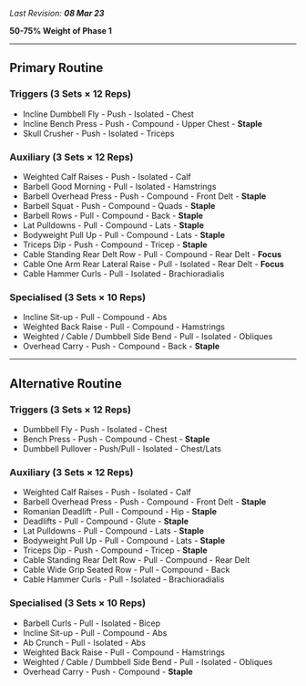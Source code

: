 _Last Revision: **08 Mar 23**_

**50-75% Weight of Phase 1**

---

## Primary Routine

### Triggers (3 Sets × 12 Reps)
- Incline Dumbbell Fly - Push - Isolated - Chest  
- Incline Bench Press - Push - Compound - Upper Chest - **Staple**  
- Skull Crusher - Push - Isolated - Triceps  

### Auxiliary (3 Sets × 12 Reps)
- Weighted Calf Raises - Push - Isolated - Calf  
- Barbell Good Morning - Pull - Isolated - Hamstrings  
- Barbell Overhead Press - Push - Compound - Front Delt - **Staple**  
- Barbell Squat - Push - Compound - Quads - **Staple**  
- Barbell Rows - Pull - Compound - Back - **Staple**  
- Lat Pulldowns - Pull - Compound - Lats - **Staple**  
- Bodyweight Pull Up - Pull - Compound - Lats - **Staple**  
- Triceps Dip - Push - Compound - Tricep - **Staple**  
- Cable Standing Rear Delt Row - Pull - Compound - Rear Delt - **Focus**  
- Cable One Arm Rear Lateral Raise - Pull - Isolated - Rear Delt - **Focus**  
- Cable Hammer Curls - Pull - Isolated - Brachioradialis  

### Specialised (3 Sets × 10 Reps)
- Incline Sit-up - Pull - Compound - Abs  
- Weighted Back Raise - Pull - Compound - Hamstrings  
- Weighted / Cable / Dumbbell Side Bend - Pull - Isolated - Obliques  
- Overhead Carry - Push - Compound - Back - **Staple**  

---

## Alternative Routine

### Triggers (3 Sets × 12 Reps)
- Dumbbell Fly - Push - Isolated - Chest  
- Bench Press - Push - Compound - Chest - **Staple**  
- Dumbbell Pullover - Push/Pull - Isolated - Chest/Lats  

### Auxiliary (3 Sets × 12 Reps)
- Weighted Calf Raises - Push - Isolated - Calf  
- Barbell Overhead Press - Push - Compound - Front Delt - **Staple**  
- Romanian Deadlift - Pull - Compound - Hip - **Staple**  
- Deadlifts - Pull - Compound - Glute - **Staple**  
- Lat Pulldowns - Pull - Compound - Lats - **Staple**  
- Bodyweight Pull Up - Pull - Compound - Lats - **Staple**  
- Triceps Dip - Push - Compound - Tricep - **Staple**  
- Cable Standing Rear Delt Row - Pull - Compound - Rear Delt  
- Cable Wide Grip Seated Row - Pull - Compound - Back  
- Cable Hammer Curls - Pull - Isolated - Brachioradialis  

### Specialised (3 Sets × 10 Reps)
- Barbell Curls - Pull - Isolated - Bicep  
- Incline Sit-up - Pull - Compound - Abs  
- Ab Crunch - Pull - Isolated - Abs  
- Weighted Back Raise - Pull - Compound - Hamstrings  
- Weighted / Cable / Dumbbell Side Bend - Pull - Isolated - Obliques  
- Overhead Carry - Push - Compound - **Staple**  
